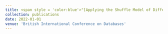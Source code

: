 ```yaml
---
title: <span style = 'color:blue'>"[Applying the Shuffle Model of Differential Privacy to Vector Aggregation](https://arxiv.org/abs/2112.05464)</span> <span style = 'color: green'>[[Download PDF]](/files/2112.05464v3.pdf)</span>"
collection: publications
date: 2022-01-01
venue: 'British International Conference on Databases'
---
```

